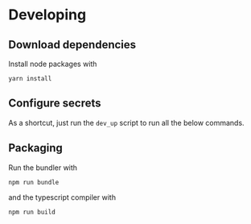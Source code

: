 # Developing

## Download dependencies

Install node packages with

`yarn install`

## Configure secrets

As a shortcut, just run the `dev_up` script to run all the below commands.

## Packaging

Run the bundler with

`npm run bundle`

and the typescript compiler with

`npm run build`
